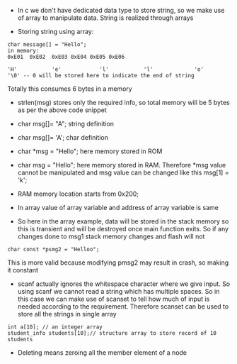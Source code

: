 * In c we don't have dedicated data type to store string, so we make use of array to manipulate data. String is realized through arrays

* Storing string using array: 
```
char message[] = "Hello";
in memory:
0xE01  0xE02  0xE03 0xE04 0xE05 0xE06

'H'           'e'            'l'           'l'             'o'            '\0' -- 0 will be stored here to indicate the end of string
```
Totally this consumes 6 bytes in a memory

* strlen(msg) stores only the required info, so total memory will be 5 bytes as per the above code snippet

* char msg[]= "A"; string definition

* char msg[]= 'A'; char definition

* char *msg = "Hello"; here memory stored in ROM

* char msg = "Hello"; here memory stored in RAM. Therefore *msg value cannot be manipulated and msg value can be changed like this msg[1] = 'k';

* RAM memory location starts from 0x200;

* In array value of array variable and address of array variable is same

* So here in the array example, data will be stored in the stack memory so this is transient and will be destroyed once main function exits. So if any changes done to msg1 stack memory changes and flash will not

```
char const *psmg2 = "Helloo";
```
This is more valid because modifying pmsg2 may result in crash, so making it constant

* scanf actually ignores the whitespace character where we give input. So using scanf we cannot read a string which has multiple spaces. So in this case we can make use of scanset to tell how much of input is needed according to the requirement. Therefore scanset can be used to store all the strings in single array

```
int a[10]; // an integer array
student_info students[10];// structure array to store record of 10 students
```

* Deleting means zeroing all the member element of a node

